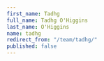 ```yaml
---
first_name: Tadhg
full_name: Tadhg O'Higgins
last_name: O'Higgins
name: tadhg
redirect_from: "/team/tadhg/"
published: false
---
```


